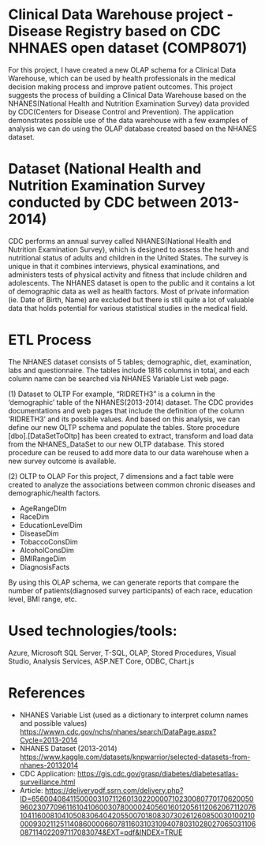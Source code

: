 # Clinical Data Warehouse project - Disease Registry based on CDC NHNAES open dataset (COMP8071)

For this project, I have created a new OLAP schema for a Clinical Data Warehouse, which can be used by health professionals in the medical decision making process and improve patient outcomes.
This project suggests the process of building a Clinical Data Warehouse based on the NHANES(National Health and Nutrition Examination Survey) data provided by CDC(Centers for Disease Control and Prevention). 
The application demonstrates possible use of the data warehouse with a few examples of analysis we can do using the OLAP database created based on the NHANES dataset.


# Dataset (National Health and Nutrition Examination Survey conducted by CDC between 2013-2014)
CDC performs an annual survey called NHANES(National Health and Nutrition Examination Survey), which is designed to assess the health and nutritional status of adults and children in the United States. The survey is unique in that it combines interviews, physical examinations, and administers tests of physical activity and fitness that include children and adolescents.
The NHANES dataset is open to the public and it contains a lot of demographic data as well as health factors. Most of private information (ie. Date of Birth, Name) are excluded but there is still quite a lot of valuable data that holds potential for various statistical studies in the medical field.

# ETL Process
The NHANES dataset consists of 5 tables; demographic, diet, examination, labs and questionnaire. The tables include 1816 columns in total, and each column name can be searched via NHANES Variable List web page.

(1) Dataset to OLTP
For example, “RIDRETH3” is a column in the ‘demographic’ table of the NHANES(2013-2014) dataset. The CDC provides documentations and web pages that include the definition of the column ‘RIDRETH3’ and its possible values.
And based on this analysis, we can define our new OLTP schema and populate the tables. Store procedure [dbo].[DataSetToOltp] has been created to extract, transform and load data from the NHANES_DataSet to our new OLTP database. This stored procedure can be reused to add more data to our data warehouse when a new survey outcome is available.

(2) OLTP to OLAP
For this project, 7 dimensions and a fact table were created to analyze the associations between common chronic diseases and demographic/health factors.
* AgeRangeDIm
* RaceDim
* EducationLevelDim
* DiseaseDim
* TobaccoConsDim
* AlcoholConsDim
* BMIRangeDim
* DiagnosisFacts

By using this OLAP schema, we can generate reports that compare the number of patients(diagnosed survey participants) of each race, education level, BMI range, etc.


# Used technologies/tools: 
Azure, Microsoft SQL Server, T-SQL, OLAP, Stored Procedures, Visual Studio, Analysis Services, ASP.NET Core, ODBC, Chart.js


# References
* NHANES Variable List (used as a dictionary to interpret column names and possible values) https://wwwn.cdc.gov/nchs/nhanes/search/DataPage.aspx?Cycle=2013-2014 
* NHANES Dataset (2013-2014) https://www.kaggle.com/datasets/knpwarrior/selected-datasets-from-nhanes-20132014
* CDC Application: https://gis.cdc.gov/grasp/diabetes/diabetesatlas-surveillance.html
* Article: https://deliverypdf.ssrn.com/delivery.php?ID=656004084115000031071126013022000071023008077017062005096023077096116104106003078000024056016012056112062067112076104116008104105083064042055007018083073026126085003010021000093021125114086000066078116031031094078031028027065031106087114022097117083074&EXT=pdf&INDEX=TRUE
